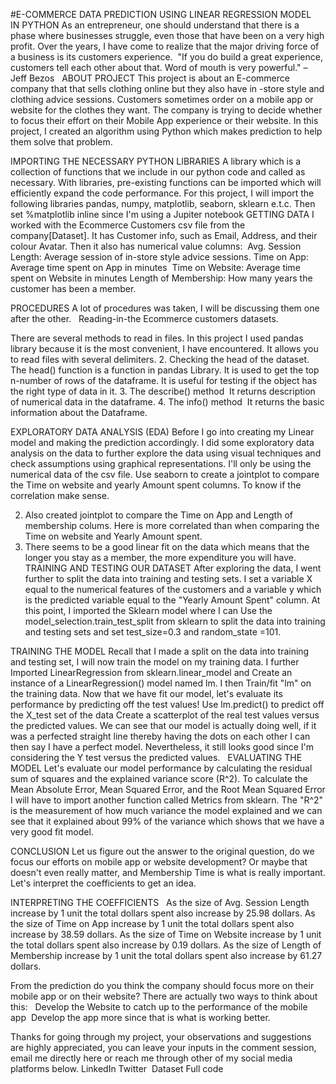   
#E-COMMERCE DATA PREDICTION USING LINEAR REGRESSION MODEL IN PYTHON
As an entrepreneur, one should understand that there is a phase where businesses struggle, even those that have been on a very high profit. Over the years, I have come to realize that the major driving force of a business is its customers experience. 
"If you do build a great experience, customers tell each other about that. Word of mouth is very powerful." – Jeff Bezos
 
ABOUT PROJECT
This project is about an E-commerce company that that sells clothing online but they also have in -store style and clothing advice sessions. Customers sometimes order on a mobile app or website for the clothes they want. The company is trying to decide whether to focus their effort on their Mobile App experience or their website. In this project, I created an algorithm using Python which makes prediction to help them solve that problem. 

IMPORTING THE NECESSARY PYTHON LIBRARIES
A library which is a collection of functions that we include in our python code and called as necessary. With libraries, pre-existing functions can be imported which will efficiently expand the code performance. For this project, I will import the following libraries pandas, numpy, matplotlib, seaborn, sklearn e.t.c. Then set %matplotlib inline since I'm using a Jupiter notebook
GETTING DATA
I worked with the Ecommerce Customers csv file from the company[Dataset]. It has Customer info, such as Email, Address, and their colour Avatar. Then it also has numerical value columns: 
Avg. Session Length: Average session of in-store style advice sessions.
Time on App: Average time spent on App in minutes 
Time on Website: Average time spent on Website in minutes
Length of Membership: How many years the customer has been a member. 

PROCEDURES
A lot of procedures was taken, I will be discussing them one after the other. 
 Reading-in-the Ecommerce customers datasets. 

There are several methods to read in files. In this project I used pandas library because it is the most convenient, I have encountered. It allows you to read files with several delimiters.
2.  Checking the head of the dataset.
The head() function is a function in pandas Library. It is used to get the top n-number of rows of the dataframe. It is useful for testing if the object has the right type of data in it.
3. The describe() method 
It returns description of numerical data in the dataframe.
4. The info() method
 It returns the basic information about the Dataframe.

EXPLORATORY DATA ANALYSIS (EDA)
Before I go into creating my Linear model and making the prediction accordingly. I did some exploratory data analysis on the data to further explore the data using visual techniques and check assumptions using graphical representations. I'll only be using the numerical data of the csv file.
Use seaborn to create a jointplot to compare the Time on website and yearly Amount spent columns. To know if the correlation make sense.

2. Also created jointplot to compare the Time on App and Length of membership colums. Here is more correlated than when comparing the Time on website and Yearly Amount spent.
3. There seems to be a good linear fit on the data which means that the longer you stay as a member, the more expenditure you will have.
TRAINING AND TESTING OUR DATASET
After exploring the data, I went further to split the data into training and testing sets. I set a variable X equal to the numerical features of the customers and a variable y which is the predicted variable equal to the "Yearly Amount Spent" column.
At this point, I imported the Sklearn model where I can Use the model_selection.train_test_split from sklearn to split the data into training and testing sets and set test_size=0.3 and random_state =101.

TRAINING THE MODEL
Recall that I made a split on the data into training and testing set, I will now train the model on my training data. I further Imported LinearRegression from sklearn.linear_model and Create an instance of a LinearRegression() model named lm.
I then Train/fit "lm" on the training data.
Now that we have fit our model, let's evaluate its performance by predicting off the test values!
Use lm.predict() to predict off the X_test set of the data Create a scatterplot of the real test values versus the predicted values.
We can see that our model is actually doing well, if it was a perfected straight line thereby having the dots on each other I can then say I have a perfect model. Nevertheless, it still looks good since I'm considering the Y test versus the predicted values.
 
EVALUATING THE MODEL
Let's evaluate our model performance by calculating the residual sum of squares and the explained variance score (R^2).
To calculate the Mean Absolute Error, Mean Squared Error, and the Root Mean Squared Error I will have to import another function called Metrics from sklearn.
The "R^2" is the measurement of how much variance the model explained and we can see that it explained about 99% of the variance which shows that we have a very good fit model.

CONCLUSION
Let us figure out the answer to the original question, do we focus our efforts on mobile app or website development? Or maybe that doesn't even really matter, and Membership Time is what is really important. Let's interpret the coefficients to get an idea.

INTERPRETING THE COEFFICIENTS
  As the size of Avg. Session Length increase by 1 unit the total dollars spent also increase by 25.98 dollars.
As the size of Time on App increase by 1 unit the total dollars spent also increase by 38.59 dollars.
As the size of Time on Website increase by 1 unit the total dollars spent also increase by 0.19 dollars.
As the size of Length of Membership increase by 1 unit the total dollars spent also increase by 61.27 dollars.

From the prediction do you think the company should focus more on their mobile app or on their website?
There are actually two ways to think about this:
  Develop the Website to catch up to the performance of the mobile app
 Develop the app more since that is what is working better.

Thanks for going through my project, your observations and suggestions are highly appreciated, you can leave your inputs in the comment session, email me directly here  or reach me through other of my social media platforms below.
LinkedIn
Twitter 
Dataset
Full code
